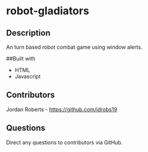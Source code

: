 # robot-gladiators

## Description
An turn based robot combat game using window alerts.

##Built with
* HTML
* Javascript

## Contributors
Jordan Roberts - https://github.com/jdrobs19

## Questions
Direct any questions to contributors via GitHub.
